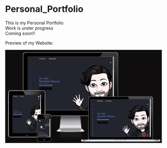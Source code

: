# Personal_Portfolio
<p>This is my Personal Portfolio<br>
Work is under progress<br>
Coming soon!!</p>
<p> Preview of my Website: </p>
<img src="Screenshot 2023-03-04 200216.png" width="600px">
